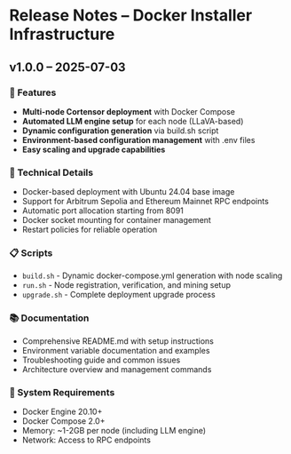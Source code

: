 # Release Notes – Docker Installer Infrastructure

## v1.0.0 – 2025-07-03

### 🚀 Features
- **Multi-node Cortensor deployment** with Docker Compose
- **Automated LLM engine setup** for each node (LLaVA-based)
- **Dynamic configuration generation** via build.sh script
- **Environment-based configuration management** with .env files
- **Easy scaling and upgrade capabilities**

### 🔧 Technical Details
- Docker-based deployment with Ubuntu 24.04 base image
- Support for Arbitrum Sepolia and Ethereum Mainnet RPC endpoints
- Automatic port allocation starting from 8091
- Docker socket mounting for container management
- Restart policies for reliable operation

### 📋 Scripts
- `build.sh` - Dynamic docker-compose.yml generation with node scaling
- `run.sh` - Node registration, verification, and mining setup
- `upgrade.sh` - Complete deployment upgrade process

### 📚 Documentation
- Comprehensive README.md with setup instructions
- Environment variable documentation and examples
- Troubleshooting guide and common issues
- Architecture overview and management commands

### 🎯 System Requirements
- Docker Engine 20.10+
- Docker Compose 2.0+
- Memory: ~1-2GB per node (including LLM engine)
- Network: Access to RPC endpoints
